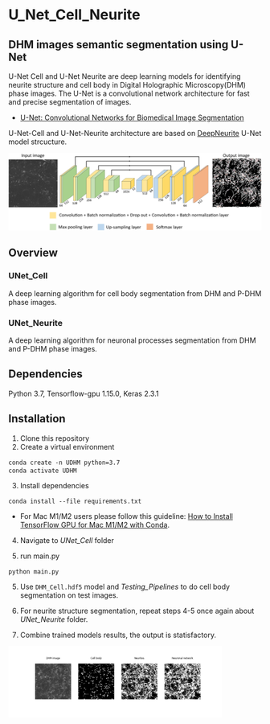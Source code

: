 # U_Net_Cell_Neurite
 ## DHM images semantic segmentation using U-Net
U-Net Cell and U-Net Neurite are deep learning models for identifying neurite structure and cell body in Digital Holographic Microscopy(DHM) phase images. The U-Net is a convolutional network architecture for fast and precise segmentation of images. 

* [U-Net: Convolutional Networks for Biomedical Image Segmentation](https://lmb.informatik.uni-freiburg.de/people/ronneber/u-net/)

U-Net-Cell and U-Net-Neurite architecture are based on [DeepNeurite](https://github.com/khCygnal/DeepNeurite) U-Net model strcucture.

![alt text](U-net(Neurite+Cell).png "Logo Title Text 1")

## Overview

### UNet_Cell

A deep learning algorithm for cell body segmentation from DHM and P-DHM phase images. 


### UNet_Neurite

A deep learning algorithm for neuronal processes segmentation from DHM and P-DHM phase images. 

## Dependencies
Python 3.7, Tensorflow-gpu 1.15.0, Keras 2.3.1

## Installation

1. Clone this repository
2. Create a virtual environment

```
conda create -n UDHM python=3.7
conda activate UDHM
```
3. Install dependencies
```
conda install --file requirements.txt
```
* For Mac M1/M2 users please follow this guideline: [How to Install TensorFlow GPU for Mac M1/M2 with Conda](https://www.youtube.com/watch?v=5DgWvU0p2bk).

4. Navigate to _UNet_Cell_ folder

6. run main.py 

```
python main.py
```

5. Use `DHM_Cell.hdf5` model and *Testing_Pipelines* to do cell body segmentation on test images.

7. For neurite structure segmentation, repeat steps 4-5 once again about _UNet_Neurite_ folder. 

8. Combine trained models results, the output is statisfactory.

<img src="prediction results.png" width="425"/> 

